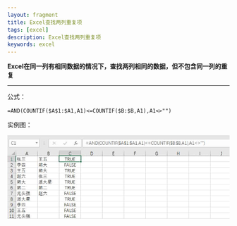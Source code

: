 ```yaml
---
layout: fragment
title: Excel查找两列重复项
tags: [excel]
description: Excel查找两列重复项
keywords: excel
---
```




**Excel在同一列有相同数据的情况下，查找两列相同的数据，但不包含同一列的重复**

------

公式：

```shell
=AND(COUNTIF($A$1:$A1,A1)<=COUNTIF($B:$B,A1),A1<>"")
```

实例图：

<img src="/images/fragments/excel/excel-seek-repeat_step1.jpg" />
